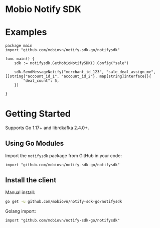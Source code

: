 Mobio Notify SDK
=====================================================

Examples
========
```golang
package main
import "github.com/mobiovn/notify-sdk-go/notifysdk"

func main() {
	sdk := notifysdk.GetMobioNotifySDK().Config("sale")

	sdk.SendMessageNotify("merchant_id_123", "sale_deal_assign_me", []string{"account_id_1", "account_id_2"}, map[string]interface{}{
		"deal_count": 5,
	})

}
```

Getting Started
===============
Supports Go 1.17+ and librdkafka 2.4.0+.

Using Go Modules
----------------

Import the `notifysdk` package from GitHub in your code:

```golang
import "github.com/mobiovn/notify-sdk-go/notifysdk"
```

Install the client
------------------


Manual install:
```bash
go get -u github.com/mobiovn/notify-sdk-go/notifysdk
```

Golang import:
```golang
import "github.com/mobiovn/notify-sdk-go/notifysdk"
```